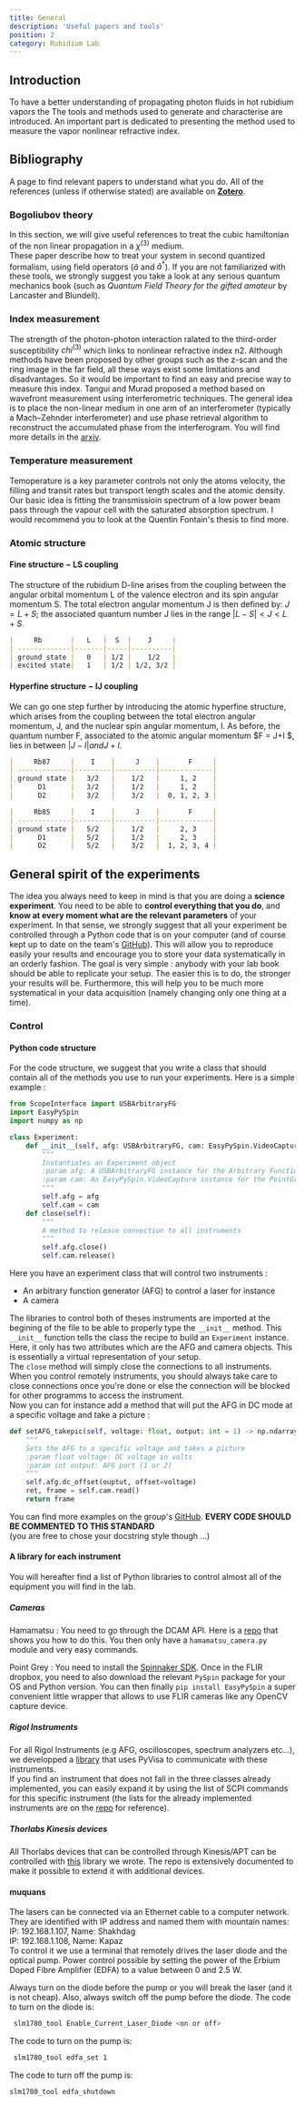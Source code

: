 ```yaml
---
title: General
description: 'Useful papers and tools'
position: 2
category: Rubidium Lab
---
```

## Introduction
To have a better understanding of propagating photon fluids in hot rubidium vapors the The tools and methods used to generate and characterise  are introduced. An important part is dedicated to presenting the method used to measure the vapor nonlinear refractive index. 

## Bibliography

A page to find relevant papers to understand what you do. All of the references (unless if otherwise stated) are available on [**Zotero**](/StartingPackage/Tools#zotero).

### Bogoliubov theory

In this section, we will give useful references to treat the cubic hamiltonian of the non linear propagation in a $\chi^{(3)}$ medium.\
These paper describe how to treat your system in second quantized formalism, using field operators ($\hat{a}$ and $\hat{a}^\dagger$). If you are not familiarized with these tools, we strongly suggest you take a look at any serious quantum mechanics book (such as *Quantum Field Theory for the gifted amateur* by Lancaster and Blundell).

### Index measurement
The strength of the photon-photon interaction ralated to the third-order susceptibility $chi^{(3)}$ which links to nonlinear refractive index n2.  Although methods have been proposed by other groups such as the z-scan and the ring image in the far field,  all these ways exist some limitations and disadvantages. So it would be important to find an easy and precise way to measure this index. Tangui and Murad proposed a method based on wavefront measurement using interferometric techniques. The general idea is to place the non-linear medium in one arm of an interferometer (typically a Mach–Zehnder interferometer) and use phase retrieval algorithm to reconstruct the accumulated phase from the interferogram. You will find more details in the [arxiv](https://arxiv.org/abs/2202.05764).
### Temperature measurement
Temoperature is a key parameter controls not only the atoms velocity,  the filling and transit rates but transport length scales and the atomic density. Our basic idea is fitting the transmissioin spectrum of a low power beam pass through the vapour cell with the saturated absorption spectrum. I would recommend you to look at the Quentin Fontain's thesis to find more.
### Atomic structure
#### Fine structure − LS coupling
The structure of the rubidium D-line arises from the coupling between the angular
orbital momentum L of the valence electron and its spin angular momentum S. The total
electron angular momentum J is then defined by: $J = L + S$; the associated quantum
number J lies in the range $|L − S|<J<L + S$.
```markdown
|     Rb       |   L   |  S  |    J     |
| -------------|-------|-----|----------|
| ground state |   0   | 1/2 |    1/2   |
| excited state|   1   | 1/2 | 1/2, 3/2 |
```
#### Hyperfine structure − IJ coupling
We can go one step further by introducing the atomic hyperfine structure, which arises
from the coupling between the total electron angular momentum, J, and the nuclear spin
angular momentum, I. As before, the quantum number F, associated to the atomic angular
momentum $F = J+I $, lies in between $|J −I| and J +I$.
```markdown
|     Rb87     |    I    |     J    |       F     |
| -------------|---------|----------|-------------|
| ground state |   3/2   |    1/2   |     1, 2    |    
|      D1      |   3/2   |    1/2   |     1, 2    | 
|      D2      |   3/2   |    3/2   |  0, 1, 2, 3 |
```
```markdown
|     Rb85     |    I    |     J    |       F     |
| -------------|---------|----------|-------------|
| ground state |   5/2   |    1/2   |     2, 3    |    
|      D1      |   5/2   |    1/2   |     2, 3    | 
|      D2      |   5/2   |    3/2   |  1, 2, 3, 4 |
```
## General spirit of the experiments

The idea you always need to keep in mind is that you are doing a **science experiment**. You need to be able to **control everything that you do**, and **know at every moment what are the relevant parameters** of your experiment. In that sense, we strongly suggest that all your experiment be controlled through a Python code that is on your computer (and of course kept up to date on the team's [GitHub](StartingPackage/Tools#github)). This will allow you to reproduce easily your results and encourage you to store your data systematically in an orderly fashion. The goal is very simple : anybody with your lab book should be able to replicate your setup. The easier this is to do, the stronger your results will be. Furthermore, this will help you to be much more systematical in your data acquisition (namely changing only one thing at a time).

### Control

#### **Python code structure**

For the code structure, we suggest that you write a class that should contain all of the methods you use to run your experiments. Here is a simple example :
<code-block label="Python" active>

```python
from ScopeInterface import USBArbitraryFG
import EasyPySpin
import numpy as np

class Experiment:
    def __init__(self, afg: USBArbitraryFG, cam: EasyPySpin.VideoCapture) -> None:
        """
        Instantiates an Experiment object 
        :param afg: A USBArbitraryFG instance for the Arbitrary Function Generator
        :param cam: An EasyPySpin.VideoCapture instance for the PointGrey camera
        """
        self.afg = afg
        self.cam = cam
    def close(self):
        """
        A method to release connection to all instruments
        """
        self.afg.close()
        self.cam.release()
```

</code-block>

Here you have an experiment class that will control two instruments :
- An arbitrary function generator (AFG) to control a laser for instance
- A camera
  
The libraries to control both of theses instruments are imported at the begining of the file to be able to properly type the `__init__` method. This `__init__` function tells the class the recipe to build an `Experiment` instance. Here, it only has two attributes which are the AFG and camera objects. This is essentially a virtual representation of your setup.\
The `close` method will simply close the connections to all instruments. When you control remotely instruments, you should always take care to close connections once you're done or else the connection will be blocked for other programms to access the instrument.\
Now you can for instance add a method that will put the AFG in DC mode at a specific voltage and take a picture :
<code-block label="Python" active>
```python
def setAFG_takepic(self, voltage: float, output: int = 1) -> np.ndarray:
    """
    Sets the AFG to a specific voltage and takes a picture
    :param float voltage: DC voltage in volts
    :param int output: AFG port (1 or 2)
    """
    self.afg.dc_offset(ouptut, offset=voltage)
    ret, frame = self.cam.read()
    return frame
```
</code-block>

You can find more examples on the group's [GitHub](https://github.com/Quantum-Optics-LKB).
<alert type="warning">**EVERY CODE SHOULD BE COMMENTED TO THIS STANDARD**</alert>\
(you are free to chose your docstring style though ...)

#### **A library for each instrument**

You will hereafter find a list of Python libraries to control almost all of the equipment you will find in the lab.

##### Cameras

Hamamatsu : You need to go through the DCAM API. Here is a [repo](https://github.com/ZhuangLab/storm-control) that shows you how to do this. You then only have a `hamamatsu_camera.py` module and very easy commands.

Point Grey : You need to install the [Spinnaker SDK](https://www.flir.eu/products/spinnaker-sdk/). Once in the FLIR dropbox, you need to also download the relevant `PySpin` package for your OS and Python version. You can then finally `pip install EasyPySpin` a super convenient little wrapper that allows to use FLIR cameras like any OpenCV capture device.

##### Rigol Instruments

For all Rigol Instruments (e.g AFG, oscilloscopes, spectrum analyzers etc...), we developped a [library](https://github.com/Quantum-Optics-LKB/RigolInterface) that uses PyVisa to communicate with these instruments.\
If you find an instrument that does not fall in the three classes already implemented, you can easily expand it by using the list of SCPI commands for this specific instrument (the lists for the already implemented instruments are on the [repo](https://github.com/Quantum-Optics-LKB/RigolInterface/blob/main/DG2000_ProgrammingGuide_EN.pdf) for reference).

##### Thorlabs Kinesis devices

All Thorlabs devices that can be controlled through Kinesis/APT can be controlled with [this](https://github.com/Quantum-Optics-LKB/Piezo) library we wrote. The repo is extensively documented to make it possible to extend it with additional devices. 



#### **muquans**

The lasers can be connected via an Ethernet cable to a computer network. They are identified with IP address and named them with mountain names:  
IP: 192.168.1.107, Name: Shakhdag  
IP: 192.168.1.108, Name: Kapaz  
To control it we use a terminal that remotely drives the laser diode and the optical pump. Power control possible by setting the power of the Erbium Doped Fibre Amplifier (EDFA) to a value between 0 and 2.5 W. 


<alert type="warning">Always turn on the diode before the pump or you will break the laser (and it is not cheap). Also, always switch off the pump before the diode.</alert>
The code to turn on the diode is:
 ```bash
  slm1780_tool Enable_Current_Laser_Diode <on or off>
 ```  
The code to turn on the pump is:
 ```bash
  slm1780_tool edfa_set 1
 ```   
The code to turn off the pump is:  
 ```bash
 slm1780_tool edfa_shutdown
 ```   
  </code-block>